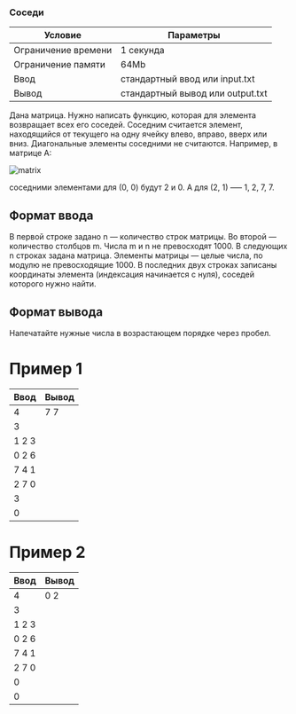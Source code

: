 ### Соседи
Условие  | Параметры
------------ | -------------
Ограничение времени | 1 секунда
Ограничение памяти | 64Mb
Ввод | стандартный ввод или input.txt
Вывод | стандартный вывод или output.txt


Дана матрица. Нужно написать функцию, которая для элемента возвращает всех его соседей. Соседним считается элемент, находящийся от текущего на одну ячейку влево, вправо, вверх или вниз. Диагональные элементы соседними не считаются.
Например, в матрице A:

![matrix](https://contest.yandex.ru/testsys/statement-image?imageId=1f83925f47077acfa8d1519afc9bb304ae19a6d23ce714b94255d3e799a91ee0)

соседними элементами для (0, 0) будут 2 и 0. А для (2, 1) –— 1, 2, 7, 7.
## Формат ввода
В первой строке задано n — количество строк матрицы. Во второй — количество столбцов m. Числа m и n не превосходят 1000. В следующих n строках задана матрица. Элементы матрицы — целые числа, по модулю не превосходящие 1000. В последних двух строках записаны координаты элемента (индексация начинается с нуля), соседей которого нужно найти.

## Формат вывода
Напечатайте нужные числа в возрастающем порядке через пробел.

# Пример 1
Ввод | Вывод
------------ | -------------
4 | 7 7
3 |
1 2 3 |
0 2 6 |
7 4 1 |
2 7 0 |
3 |
0 |

# Пример 2
Ввод | Вывод
------------ | -------------
4 | 0 2
3 |
1 2 3 |
0 2 6 |
7 4 1 |
2 7 0 |
0 |
0 |